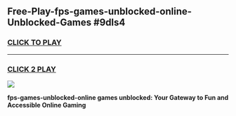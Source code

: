 
## Free-Play-fps-games-unblocked-online-Unblocked-Games #9dls4
<h3>
<a href="https://news.freeplayer.one?title=fps-games-unblocked-online&ref=8M">CLICK TO PLAY</a></h3>
<hr>

<h3>
<a href="https://news.freeplayer.one?title=fps-games-unblocked-online&ref=8M">CLICK 2 PLAY</a>
  
</h3>

<a href="https://news.freeplayer.one?title=fps-games-unblocked-online&ref=8M"><img src="https://clearcache.store/games.png"></a>


**fps-games-unblocked-online games unblocked: Your Gateway to Fun and Accessible Online Gaming**

